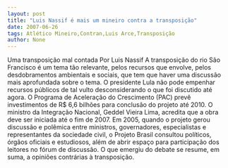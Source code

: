 ```yaml
---
layout: post
title: "Luis Nassif é mais um mineiro contra a transposição"
date: 2007-06-26
tags: Atlético Mineiro,Contran,Luis Arce,Transposição
author: None
---
```

Uma transposi&ccedil;&atilde;o mal contada
Por Luis Nassif
A transposi&ccedil;&atilde;o do rio S&atilde;o Francisco &eacute; um tema t&atilde;o relevante, pelos recursos que envolve, pelos desdobramentos ambientais e sociais, que tem que haver uma discuss&atilde;o mais aprofundada sobre o tema. O presidente Lula n&atilde;o pode empenhar recursos p&uacute;blicos de tal vulto desconsiderando o que foi discutido at&eacute; agora.
O Programa de Acelera&ccedil;&atilde;o do Crescimento (PAC) prev&ecirc; investimentos de R$ 6,6 bilh&otilde;es para conclus&atilde;o do projeto at&eacute; 2010. O ministro da Integra&ccedil;&atilde;o Nacional, Geddel Vieira Lima, acredita que a obra deve ser iniciada at&eacute; o fim de 2007.
Em 2005, quando o projeto gerou discuss&atilde;o e pol&ecirc;mica entre ministros, governadores, especialistas e representantes da sociedade civil, o Projeto Brasil consultou pol&iacute;ticos, &oacute;rg&atilde;os oficiais e estudiosos, al&eacute;m de abrir espa&ccedil;o para participa&ccedil;&atilde;o dos leitores no f&oacute;rum de discuss&atilde;o. O que emergiu do debate se resume, em suma, a opini&otilde;es contr&aacute;rias &agrave; transposi&ccedil;&atilde;o. 